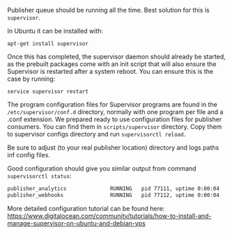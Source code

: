 Publisher queue should be running all the time. Best solution for this is `supervisor`.

In Ubuntu it can be installed with:

`apt-get install supervisor` 

Once this has completed, the supervisor daemon should already be started, as the prebuilt packages come with an init script that will also ensure the Supervisor is restarted after a system reboot. You can ensure this is the case by running:

`service supervisor restart`

The program configuration files for Supervisor programs are found in the `/etc/supervisor/conf.d` directory, normally with one program per file and a .conf extension. 
We prepared ready to use configuration files for publisher consumers. You can find them in `scripts/supervisor` directory. Copy  them to supervisor configs directory and run `supervisorctl reload`.

Be sure to adjust (to your real publisher location) directory and logs paths inf config files.

Good configuration should give you similar output from command `supervisorctl status`:

```bash
publisher_analytics              RUNNING   pid 77111, uptime 0:00:04
publisher_webhooks               RUNNING   pid 77112, uptime 0:00:04
```

More detailed configuration tutorial can be found here: https://www.digitalocean.com/community/tutorials/how-to-install-and-manage-supervisor-on-ubuntu-and-debian-vps